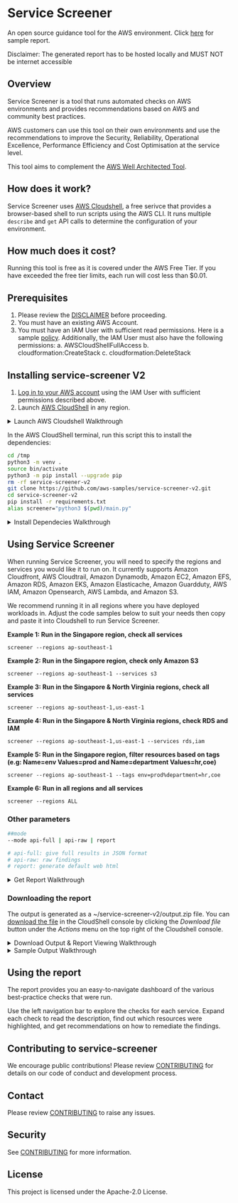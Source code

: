 # Service Screener

An open source guidance tool for the AWS environment. Click [here](https://bit.ly/ssv2demo) for sample report.

Disclaimer: The generated report has to be hosted locally and MUST NOT be internet accessible

## Overview
Service Screener is a tool that runs automated checks on AWS environments and provides recommendations based on AWS and community best practices. 

AWS customers can use this tool on their own environments and use the recommendations to improve the Security, Reliability, Operational Excellence, Performance Efficiency and Cost Optimisation at the service level. 

This tool aims to complement the [AWS Well Architected Tool](https://aws.amazon.com/well-architected-tool/). 

## How does it work?
Service Screener uses [AWS Cloudshell](https://aws.amazon.com/cloudshell/), a free serivce that provides a browser-based shell to run scripts using the AWS CLI. It runs multiple `describe` and `get` API calls to determine the configuration of your environment.

## How much does it cost?
Running this tool is free as it is covered under the AWS Free Tier. If you have exceeded the free tier limits, each run will cost less than $0.01.

## Prerequisites
1. Please review the [DISCLAIMER](./DISCLAIMER.md) before proceeding. 
2. You must have an existing AWS Account.
3. You must have an IAM User with sufficient read permissions. Here is a sample [policy](https://docs.aws.amazon.com/aws-managed-policy/latest/reference/ReadOnlyAccess.html). Additionally, the IAM User must also have the following permissions:
   a. AWSCloudShellFullAccess
   b. cloudformation:CreateStack
   c. cloudformation:DeleteStack

## Installing service-screener V2
1. [Log in to your AWS account](https://docs.aws.amazon.com/cloudshell/latest/userguide/getting-started.html#start-session) using the IAM User with sufficient permissions described above. 
2. Launch [AWS CloudShell](https://docs.aws.amazon.com/cloudshell/latest/userguide/getting-started.html#launch-region-shell) in any region. 

<details>
<summary>Launch AWS Cloudshell Walkthrough</summary>
   
![Launch AWS CloudShell](https://d39bs20xyg7k53.cloudfront.net/services-screener/p1-cloudshell.gif)
</details>

In the AWS CloudShell terminal, run this script this to install the dependencies:
```bash
cd /tmp
python3 -m venv .
source bin/activate
python3 -m pip install --upgrade pip
rm -rf service-screener-v2
git clone https://github.com/aws-samples/service-screener-v2.git
cd service-screener-v2
pip install -r requirements.txt
alias screener="python3 $(pwd)/main.py"

```
<details>
<summary>Install Dependecies Walkthrough</summary>
   
![Install dependencies](https://d39bs20xyg7k53.cloudfront.net/services-screener/p2-dependencies.gif)
</details>

## Using Service Screener
When running Service Screener, you will need to specify the regions and services you would like it to run on. It currently supports Amazon Cloudfront, AWS Cloudtrail, Amazon Dynamodb, Amazon EC2, Amazon EFS, Amazon RDS, Amazon EKS, Amazon Elasticache, Amazon Guardduty, AWS IAM, Amazon Opensearch, AWS Lambda, and Amazon S3.

We recommend running it in all regions where you have deployed workloads in. Adjust the code samples below to suit your needs then copy and paste it into Cloudshell to run Service Screener. 

**Example 1: Run in the Singapore region, check all services**
```
screener --regions ap-southeast-1 
```

**Example 2: Run in the Singapore region, check only Amazon S3**
```
screener --regions ap-southeast-1 --services s3
```

**Example 3: Run in the Singapore & North Virginia regions, check all services**
```
screener --regions ap-southeast-1,us-east-1
```

**Example 4: Run in the Singapore & North Virginia regions, check RDS and IAM**
```
screener --regions ap-southeast-1,us-east-1 --services rds,iam
```

**Example 5: Run in the Singapore region, filter resources based on tags (e.g: Name=env Values=prod and Name=department Values=hr,coe)**
```
screener --regions ap-southeast-1 --tags env=prod%department=hr,coe
```

**Example 6: Run in all regions and all services**
```
screener --regions ALL
```

### Other parameters
```bash
##mode
--mode api-full | api-raw | report

# api-full: give full results in JSON format
# api-raw: raw findings
# report: generate default web html
```
<details>
<summary>Get Report Walkthrough</summary>
   
![Get Report](https://d39bs20xyg7k53.cloudfront.net/services-screener/p3-getreport.gif)
</details>

### Downloading the report
The output is generated as a ~/service-screener-v2/output.zip file. 
You can [download the file](https://docs.aws.amazon.com/cloudshell/latest/userguide/working-with-cloudshell.html#files-storage) in the CloudShell console by clicking the *Download file* button under the *Actions* menu on the top right of the Cloudshell console. 

<details>
<summary>Download Output & Report Viewing Walkthrough</summary>
   
![Download Output](https://d39bs20xyg7k53.cloudfront.net/services-screener/p4-outputzip.gif)

Once downloaded, unzip the file and open 'index.html' in your browser. You should see a page like this:

![front page](https://d39bs20xyg7k53.cloudfront.net/services-screener/service-screener.jpg?v1)

Ensure that you can see the service(s) run on listed on the left pane.
You can navigate to the service(s) listed to see detailed findings on each service. 
</details>

<details>
<summary>Sample Output Walkthrough</summary>
   
![Sample Output](https://d39bs20xyg7k53.cloudfront.net/services-screener/p5-sample.gif)
</details>

## Using the report 
The report provides you an easy-to-navigate dashboard of the various best-practice checks that were run. 

Use the left navigation bar to explore the checks for each service. Expand each check to read the description, find out which resources were highlighted, and get recommendations on how to remediate the findings.  

## Contributing to service-screener
We encourage public contributions! Please review [CONTRIBUTING](./CONTRIBUTING.md) for details on our code of conduct and development process.

## Contact
Please review [CONTRIBUTING](./CONTRIBUTING.md) to raise any issues. 

## Security
See [CONTRIBUTING](CONTRIBUTING.md#security-issue-notifications) for more information.

## License
This project is licensed under the Apache-2.0 License.

